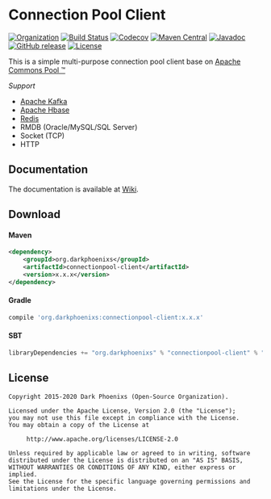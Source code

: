 # Connection Pool Client

[![Organization](https://img.shields.io/badge/org-%20DarkPhoenixs-yellow.svg)](http://www.darkphoenixs.org)
[![Build Status](https://travis-ci.org/DarkPhoenixs/connection-pool-client.svg?branch=master)](https://travis-ci.org/DarkPhoenixs/connection-pool-client)
[![Codecov](https://codecov.io/gh/darkphoenixs/connection-pool-client/branch/master/graph/badge.svg)](https://codecov.io/gh/DarkPhoenixs/connection-pool-client)
[![Maven Central](https://maven-badges.herokuapp.com/maven-central/org.darkphoenixs/connectionpool-client/badge.svg)](https://maven-badges.herokuapp.com/maven-central/org.darkphoenixs/connectionpool-client/)
[![Javadoc](https://javadoc.io/badge2/org.darkphoenixs/connectionpool-client/javadoc.svg)](https://javadoc.io/doc/org.darkphoenixs/connectionpool-client)
[![GitHub release](https://img.shields.io/github/release/DarkPhoenixs/connection-pool-client.svg)](https://github.com/DarkPhoenixs/connection-pool-client/releases)
[![License](https://img.shields.io/badge/license-%20Apache%202-4EB1BA.svg)](https://www.apache.org/licenses/LICENSE-2.0.html)


  This is a simple multi-purpose connection pool client base on [Apache Commons Pool ™](http://commons.apache.org/proper/commons-pool/)
  
  _Support_
  * [Apache Kafka](http://kafka.apache.org/)
  * [Apache Hbase](http://hbase.apache.org/)
  * [Redis](http://redis.io/)
  * RMDB (Oracle/MySQL/SQL Server)
  * Socket (TCP)
  * HTTP

## Documentation

The documentation is available at [Wiki](https://github.com/DarkPhoenixs/connection-pool-client/wiki).

## Download

#### Maven

```xml
<dependency>
	<groupId>org.darkphoenixs</groupId>
	<artifactId>connectionpool-client</artifactId>
	<version>x.x.x</version>
</dependency>
```

#### Gradle

```groovy
compile 'org.darkphoenixs:connectionpool-client:x.x.x'
```

#### SBT

```scala
libraryDependencies += "org.darkphoenixs" % "connectionpool-client" % "x.x.x"
```

## License

```
Copyright 2015-2020 Dark Phoenixs (Open-Source Organization).

Licensed under the Apache License, Version 2.0 (the "License");
you may not use this file except in compliance with the License.
You may obtain a copy of the License at

     http://www.apache.org/licenses/LICENSE-2.0

Unless required by applicable law or agreed to in writing, software
distributed under the License is distributed on an "AS IS" BASIS,
WITHOUT WARRANTIES OR CONDITIONS OF ANY KIND, either express or implied.
See the License for the specific language governing permissions and
limitations under the License.
```
